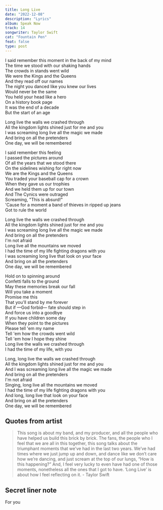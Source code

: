 ```yaml
---
title: Long Live
date: "2022-12-08"
description: "Lyrics"
album: Speak Now
track: 14
songwriter: Taylor Swift
cat: "Fountain Pen"
feat: false
type: post
---
```


<p className="verse-one">
I said remember this moment in the back of my mind <br />
The time we stood with our shaking hands <br />
The crowds in stands went wild <br />
We were the Kings and the Queens <br />
And they read off our names <br />
The night you danced like you knew our lives <br />
Would never be the same <br />
You held your head like a hero <br />
On a history book page <br />
It was the end of a decade <br />
But the start of an age <br />
</p>
<p className="chorus">
Long live the walls we crashed through <br />
All the kingdom lights shined just for me and you <br />
I was screaming long live all the magic we made <br />
And bring on all the pretenders <br />
One day, we will be remembered <br />
</p>
<p className="verse-two">
I said remember this feeling <br />
I passed the pictures around <br />
Of all the years that we stood there <br />
On the sidelines wishing for right now <br />
We are the Kings and the Queens <br />
You traded your baseball cap for a crown <br />
When they gave us our trophies <br />
And we held them up for our town <br />
And The Cynics were outraged <br />
Screaming, "This is absurd!" <br />
'Cause for a moment a band of thieves in ripped up jeans  <br />
Got to rule the world <br />
</p>
<p className="chorus">
Long live the walls we crashed through <br />
All the kingdom lights shined just for me and you <br />
I was screaming long live all the magic we made <br />
And bring on all the pretenders <br />
I'm not afraid <br />
Long live all the mountains we moved <br />
I had the time of my life fighting dragons with you <br />
I was screaming long live that look on your face <br />
And bring on all the pretenders <br />
One day, we will be remembered <br />
</p>
<p className="bridge">
Hold on to spinning around <br />
Confetti falls to the ground <br />
May these memories break our fall <br />
Will you take a moment <br />
Promise me this <br />
That you'll stand by me forever <br />
But if —God forbid— fate should step in <br />
And force us into a goodbye <br />
If you have children some day <br />
When they point to the pictures <br />
Please tell 'em my name <br />
Tell 'em how the crowds went wild <br />
Tell 'em how I hope they shine <br />
Long live the walls we crashed through <br />
I had the time of my life, with you <br />
</p>
<p className="chorus">
Long, long live the walls we crashed through <br />
All the kingdom lights shined just for me and you <br />
And I was screaming long live all the magic we made <br />
And bring on all the pretenders <br />
I'm not afraid <br />
Singing, long live all the mountains we moved <br />
I had the time of my life fighting dragons with you <br />
And long, long live that look on your face <br />
And bring on all the pretenders <br />
One day, we will be remembered <br />
</p>

## Quotes from artist

<blockquote>
This song is about my band, and my producer, and all the people who have helped us build this brick by brick. The fans, the people who I feel that we are all in this together, this song talks about the triumphant moments that we’ve had in the last two years. We’ve had times where we just jump up and down, and dance like we don’t care how we’re dancing, and just scream at the top of our lungs, “How is this happening?” And, I feel very lucky to even have had one of those moments, nonetheless all the ones that I got to have. ‘Long Live’ is about how I feel reflecting on it. - Taylor Swift
</blockquote>

## Secret liner note

For you
